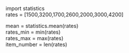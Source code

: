 import statistics  
rates = [1500,3200,1700,2600,2000,3000,4200]  
  
mean = statistics.mean(rates)  
rates_min = min(rates)  
rates_max = max(rates)  
item_number = len(rates)  
